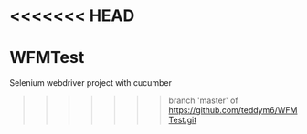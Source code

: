 <<<<<<< HEAD
=======
WFMTest
=======
Selenium webdriver project with cucumber
>>>>>>> branch 'master' of https://github.com/teddym6/WFMTest.git
